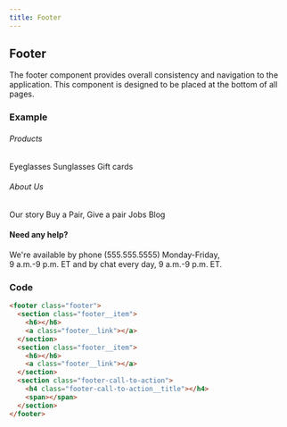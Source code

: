 ```yaml
---
title: Footer
---
```


## Footer
The footer component provides overall consistency and navigation to the application.
This component is designed to be placed at the bottom of all pages.

### Example
<div class="library__example">
  <footer class="footer">
    <section class="footer__item">
      <h6>Products</h6>
      <a class="footer__link">Eyeglasses</a>
      <a class="footer__link">Sunglasses</a>
      <a class="footer__link">Gift cards</a>
    </section>
    <section class="footer__item">
      <h6>About Us</h6>
      <a class="footer__link">Our story</a>
      <a class="footer__link">Buy a Pair, Give a pair</a>
      <a class="footer__link">Jobs</a>
      <a class="footer__link">Blog</a>
    </section>
    <section class="footer-call-to-action">
      <h4>Need any help?</h4>
      <p>We're available by phone (555.555.5555) Monday-Friday,<br />9 a.m.-9 p.m. ET and by chat every day, 9 a.m.-9 p.m. ET.</p>
    </section>
  </footer>
</div>

### Code
```html
<footer class="footer">
  <section class="footer__item">
    <h6></h6>
    <a class="footer__link"></a>
  </section>
  <section class="footer__item">
    <h6></h6>
    <a class="footer__link"></a>
  </section>
  <section class="footer-call-to-action">
    <h4 class="footer-call-to-action__title"></h4>
    <span></span>
  </section>
</footer>
```
